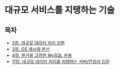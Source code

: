 # 대규모 서비스를 지탱하는 기술

## 목차
- [2장. 대규모 데이터 처리 입문](./contents/2장.md)
- [3장. OS 캐시와 분산](./contents/3장.md)
- [4장. 분산을 고려한 MySQL 운용](./contents/4장.md)
- [11장. 대규모 데이터 처리를 지탱하는 서버/인프라 입문](./contents/11장.md)